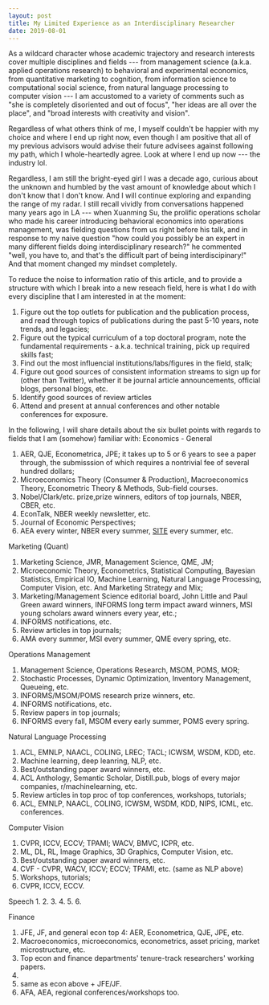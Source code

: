 ```yaml
---
layout: post
title: My Limited Experience as an Interdisciplinary Researcher
date: 2019-08-01
---
```

As a wildcard character whose academic trajectory and research interests cover multiple disciplines and fields --- from management science (a.k.a. applied operations research) to behavioral and experimental economics, from quantitative marketing to cognition, from information science to computational social science, from natural language processing to computer vision --- I am accustomed to a variety of comments such as "she is completely disoriented and out of focus", "her ideas are all over the place", and "broad interests with creativity and vision". <br>

Regardless of what others think of me, I myself couldn't be happier with my choice and where I end up right now, even though I am positive that all of my previous advisors would advise their future advisees against following my path, which I whole-heartedly agree. Look at where I end up now --- the industry lol.<br>

Regardless, I am still the bright-eyed girl I was a decade ago, curious about the unknown and humbled by the vast amount of knowledge about which I don't know that I don't know. And I will continue exploring and expanding the range of my radar. I still recall vividly from conversations happened many years ago in LA --- when Xuanming Su, the prolific operations scholar who made his career introducing behavioral economics into operations management, was fielding questions from us right before his talk, and in response to my naive question "how could you possibly be an expert in many different fields doing interdisciplinary research?" he commented "well, you have to, and that's the difficult part of being interdiscipinary!" And that moment changed my mindset completely.<br>

To reduce the noise to information ratio of this article, and to provide a structure with which I break into a new reseach field, here is what I do with every discipline that I am interested in at the moment:<br>

1. Figure out the top outlets for publication and the publication process, and read through topics of publications during the past 5-10 years, note trends, and legacies;<br>
2. Figure out the typical curriculum of a top doctoral program, note the fundamental requirements - a.k.a. technical training, pick up required skills fast;<br>
3. Find out the most influencial institutions/labs/figures in the field, stalk;<br>
4. Figure out good sources of consistent information streams to sign up for (other than Twitter), whether it be journal article announcements, official blogs, personal blogs, etc.<br>
5. Identify good sources of review articles <br>
6. Attend and present at annual conferences and other notable conferences for exposure.<br>

In the following, I will share details about the six bullet points with regards to fields that I am (somehow) familiar with:
Economics - General<br>
1. AER, QJE, Econometrica, JPE; it takes up to 5 or 6 years to see a paper through, the submisssion of which requires a nontrivial fee of several hundred dollars;<br>
2. Microeconomics Theory (Consumer & Production), Macroeconomics Theory, Econometric Theory & Methods, Sub-field courses.
3. Nobel/Clark/etc. prize,prize winners, editors of top journals, NBER, CBER, etc.<br>
4. EconTalk, NBER weekly newsletter, etc. 
5. Journal of Economic Perspectives;
6. AEA every winter, NBER every summer, <a href="https://site.stanford.edu/">SITE</a> every summer, etc.

Marketing (Quant)<br>
1. Marketing Science, JMR, Management Science, QME, JM;<br>
2. Microeconomic Theory, Econometrics, Statistical Computing, Bayesian Statistics, Empirical IO, Machine Learning, Natural Language Processing, Computer Vision, etc. And Marketing Strategy and Mix;<br>
3. Marketing/Management Science editorial board, John Little and Paul Green award winners, INFORMS long term impact award winners, MSI young scholars award winners every year, etc.;<br>
4. INFORMS notifications, etc.<br>
5. Review articles in top journals;<br>
6. AMA every summer, MSI every summer, QME every spring, etc.<br>


Operations Management
1. Management Science, Operations Research, MSOM, POMS, MOR;<br>
2. Stochastic Processes, Dynamic Optimization, Inventory Management, Queueing, etc.<br>
3. INFORMS/MSOM/POMS research prize winners, etc.<br>
4. INFORMS notifications, etc. <br>
5. Review papers in top journals;<br>
6. INFORMS every fall, MSOM every early summer, POMS every spring.<br>

Natural Language Processing
1. ACL, EMNLP, NAACL, COLING, LREC; TACL; ICWSM, WSDM, KDD, etc.<br>
2. Machine learning, deep leanring, NLP, etc.<br>
3. Best/outstanding paper award winners, etc.<br>
4. ACL Anthology, Semantic Scholar, Distill.pub, blogs of every major companies, r/machinelearning, etc.<br>
5. Review articles in top proc of top conferences, workshops, tutorials;<br>
6. ACL, EMNLP, NAACL, COLING, ICWSM, WSDM, KDD, NIPS, ICML, etc. conferences.<br>

Computer Vision

1. CVPR, ICCV, ECCV; TPAMI; WACV, BMVC, ICPR, etc. <br>
2. ML, DL, RL, Image Graphics, 3D Graphics, Computer Vision, etc.<br>
3. Best/outstanding paper award winners, etc.<br>
4. CVF - CVPR, WACV, ICCV; ECCV; TPAMI, etc. (same as NLP above)<br>
5. Workshops, tutorials;<br>
6. CVPR, ICCV, ECCV. <br>

Speech
1.
2.
3.
4.
5.
6.

Finance

1. JFE, JF, and general econ top 4: AER, Econometrica, QJE, JPE, etc. <br>
2. Macroeconomics, microeconomics, econometrics, asset pricing, market microstructure, etc.<br>
3. Top econ and finance departments' tenure-track researchers' working papers.<br>
4. 
5. same as econ above + JFE/JF. <br>
6. AFA, AEA, regional conferences/workshops too. <br>




